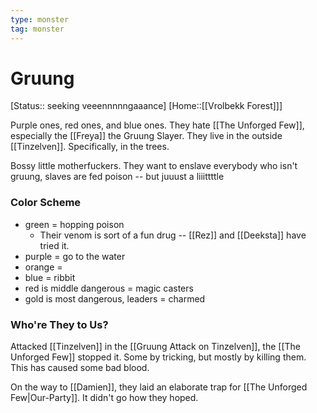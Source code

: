 ```yaml
---
type: monster
tag: monster
---
```


# Gruung
[Status:: seeking veeennnnngaaance]
[Home::[[Vrolbekk Forest]]] 


Purple ones, red ones, and blue ones. They hate [[The Unforged Few]], especially the [[Freya]] the Gruung Slayer. They live in the outside [[Tinzelven]]. Specifically, in the trees.

Bossy little motherfuckers. They want to enslave everybody who isn't gruung, slaves are fed poison -- but juuust a liiittttle

### Color Scheme
* green = hopping poison
	* Their venom is sort of a fun drug -- [[Rez]] and [[Deeksta]] have tried it.
* purple = go to the water 
* orange = 
* blue  = ribbit
* red is middle dangerous = magic casters
* gold is most dangerous, leaders = charmed

### Who're They to Us?
Attacked [[Tinzelven]] in the [[Gruung Attack on Tinzelven]], the [[The Unforged Few]] stopped it. Some by tricking, but mostly by killing them. This has caused some bad blood.

On the way to [[Damien]], they laid an elaborate trap for [[The Unforged Few|Our-Party]]. It didn't go how they hoped. 
